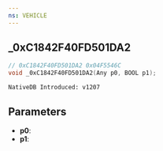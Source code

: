 ```yaml
---
ns: VEHICLE
---
```

## _0xC1842F40FD501DA2

```c
// 0xC1842F40FD501DA2 0x04F5546C
void _0xC1842F40FD501DA2(Any p0, BOOL p1);
```

```
NativeDB Introduced: v1207
```

## Parameters
* **p0**:
* **p1**:

